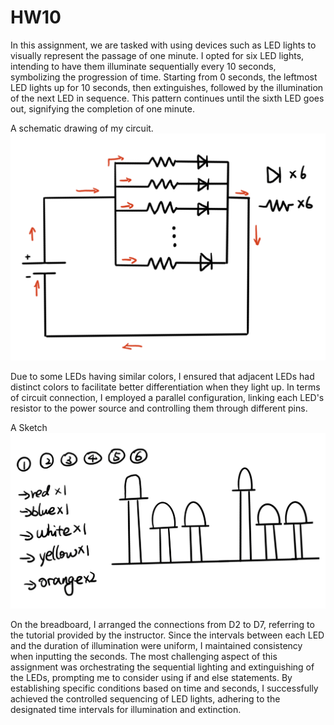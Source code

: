 # HW10
In this assignment, we are tasked with using devices such as LED lights to visually represent the passage of one minute.  I opted for six LED lights, intending to have them illuminate sequentially every 10 seconds, symbolizing the progression of time.  Starting from 0 seconds, the leftmost LED lights up for 10 seconds, then extinguishes, followed by the illumination of the next LED in sequence.  This pattern continues until the sixth LED goes out, signifying the completion of one minute.

A schematic drawing of my circuit.
![image description](./1.jpeg)

Due to some LEDs having similar colors, I ensured that adjacent LEDs had distinct colors to facilitate better differentiation when they light up.  In terms of circuit connection, I employed a parallel configuration, linking each LED's resistor to the power source and controlling them through different pins.

A Sketch
 ![image description](./2.jpeg)

On the breadboard, I arranged the connections from D2 to D7, referring to the tutorial provided by the instructor.  Since the intervals between each LED and the duration of illumination were uniform, I maintained consistency when inputting the seconds.  The most challenging aspect of this assignment was orchestrating the sequential lighting and extinguishing of the LEDs, prompting me to consider using if and else statements.  By establishing specific conditions based on time and seconds, I successfully achieved the controlled sequencing of LED lights, adhering to the designated time intervals for illumination and extinction.
